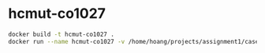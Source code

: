 # hcmut-co1027

```bash
docker build -t hcmut-co1027 .
docker run --name hcmut-co1027 -v /home/hoang/projects/assignment1/cases:/usr/src/app/cases -p 8080:8080 hcmut-co1027
```
